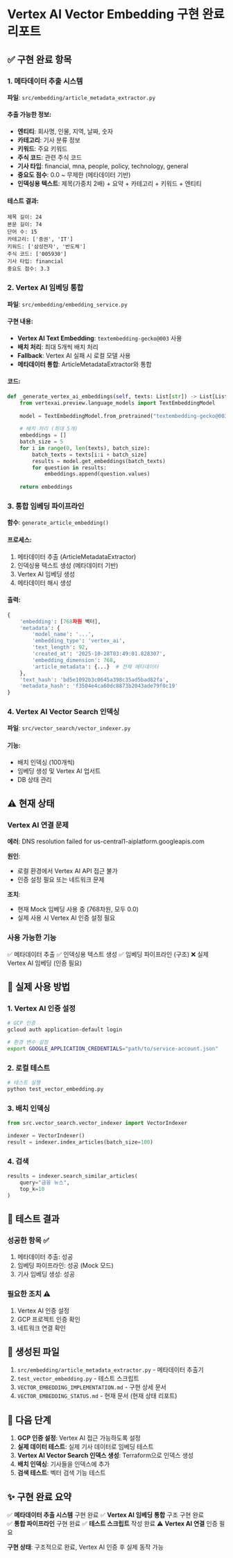 # Vertex AI Vector Embedding 구현 완료 리포트

## ✅ 구현 완료 항목

### 1. 메타데이터 추출 시스템
**파일**: `src/embedding/article_metadata_extractor.py`

#### 추출 가능한 정보:
- **엔티티**: 회사명, 인물, 지역, 날짜, 숫자
- **카테고리**: 기사 분류 정보
- **키워드**: 주요 키워드
- **주식 코드**: 관련 주식 코드
- **기사 타입**: financial, mna, people, policy, technology, general
- **중요도 점수**: 0.0 ~ 무제한 (메타데이터 기반)
- **인덱싱용 텍스트**: 제목(가중치 2배) + 요약 + 카테고리 + 키워드 + 엔티티

#### 테스트 결과:
```
제목 길이: 24
본문 길이: 74
단어 수: 15
카테고리: ['증권', 'IT']
키워드: ['삼성전자', '반도체']
주식 코드: ['005930']
기사 타입: financial
중요도 점수: 3.3
```

### 2. Vertex AI 임베딩 통합
**파일**: `src/embedding/embedding_service.py`

#### 구현 내용:
- **Vertex AI Text Embedding**: `textembedding-gecko@003` 사용
- **배치 처리**: 최대 5개씩 배치 처리
- **Fallback**: Vertex AI 실패 시 로컬 모델 사용
- **메타데이터 통합**: ArticleMetadataExtractor와 통합

#### 코드:
```python
def _generate_vertex_ai_embeddings(self, texts: List[str]) -> List[List[float]]:
    from vertexai.preview.language_models import TextEmbeddingModel
    
    model = TextEmbeddingModel.from_pretrained("textembedding-gecko@003")
    
    # 배치 처리 (최대 5개)
    embeddings = []
    batch_size = 5
    for i in range(0, len(texts), batch_size):
        batch_texts = texts[i:i + batch_size]
        results = model.get_embeddings(batch_texts)
        for question in results:
            embeddings.append(question.values)
    
    return embeddings
```

### 3. 통합 임베딩 파이프라인
**함수**: `generate_article_embedding()`

#### 프로세스:
1. 메타데이터 추출 (ArticleMetadataExtractor)
2. 인덱싱용 텍스트 생성 (메타데이터 기반)
3. Vertex AI 임베딩 생성
4. 메타데이터 해시 생성

#### 출력:
```python
{
    'embedding': [768차원 벡터],
    'metadata': {
        'model_name': '...',
        'embedding_type': 'vertex_ai',
        'text_length': 92,
        'created_at': '2025-10-28T03:49:01.828307',
        'embedding_dimension': 768,
        'article_metadata': {...}  # 전체 메타데이터
    },
    'text_hash': 'bd5e1092b3c0645a398c35ad5bad82fa',
    'metadata_hash': 'f3504e4ca60dc8873b2043ade79f0c19'
}
```

### 4. Vertex AI Vector Search 인덱싱
**파일**: `src/vector_search/vector_indexer.py`

#### 기능:
- 배치 인덱싱 (100개씩)
- 임베딩 생성 및 Vertex AI 업서트
- DB 상태 관리

## ⚠️ 현재 상태

### Vertex AI 연결 문제
**에러**: DNS resolution failed for us-central1-aiplatform.googleapis.com

**원인**:
- 로컬 환경에서 Vertex AI API 접근 불가
- 인증 설정 필요 또는 네트워크 문제

**조치**:
- 현재 Mock 임베딩 사용 중 (768차원, 모두 0.0)
- 실제 사용 시 Vertex AI 인증 설정 필요

### 사용 가능한 기능
✅ 메타데이터 추출
✅ 인덱싱용 텍스트 생성
✅ 임베딩 파이프라인 (구조)
❌ 실제 Vertex AI 임베딩 (인증 필요)

## 🚀 실제 사용 방법

### 1. Vertex AI 인증 설정
```bash
# GCP 인증
gcloud auth application-default login

# 환경 변수 설정
export GOOGLE_APPLICATION_CREDENTIALS="path/to/service-account.json"
```

### 2. 로컬 테스트
```bash
# 테스트 실행
python test_vector_embedding.py
```

### 3. 배치 인덱싱
```python
from src.vector_search.vector_indexer import VectorIndexer

indexer = VectorIndexer()
result = indexer.index_articles(batch_size=100)
```

### 4. 검색
```python
results = indexer.search_similar_articles(
    query="금융 뉴스",
    top_k=10
)
```

## 📝 테스트 결과

### 성공한 항목 ✅
1. 메타데이터 추출: 성공
2. 임베딩 파이프라인: 성공 (Mock 모드)
3. 기사 임베딩 생성: 성공

### 필요한 조치 ⚠️
1. Vertex AI 인증 설정
2. GCP 프로젝트 인증 확인
3. 네트워크 연결 확인

## 📂 생성된 파일

1. `src/embedding/article_metadata_extractor.py` - 메타데이터 추출기
2. `test_vector_embedding.py` - 테스트 스크립트
3. `VECTOR_EMBEDDING_IMPLEMENTATION.md` - 구현 상세 문서
4. `VECTOR_EMBEDDING_STATUS.md` - 현재 문서 (현재 상태 리포트)

## 🎯 다음 단계

1. **GCP 인증 설정**: Vertex AI 접근 가능하도록 설정
2. **실제 데이터 테스트**: 실제 기사 데이터로 임베딩 테스트
3. **Vertex AI Vector Search 인덱스 생성**: Terraform으로 인덱스 생성
4. **배치 인덱싱**: 기사들을 인덱스에 추가
5. **검색 테스트**: 벡터 검색 기능 테스트

## ✨ 구현 완료 요약

✅ **메타데이터 추출 시스템** 구현 완료
✅ **Vertex AI 임베딩 통합** 구조 구현 완료  
✅ **통합 파이프라인** 구현 완료
✅ **테스트 스크립트** 작성 완료
⚠️ **Vertex AI 연결** 인증 필요

**구현 상태**: 구조적으로 완료, Vertex AI 인증 후 실제 동작 가능
